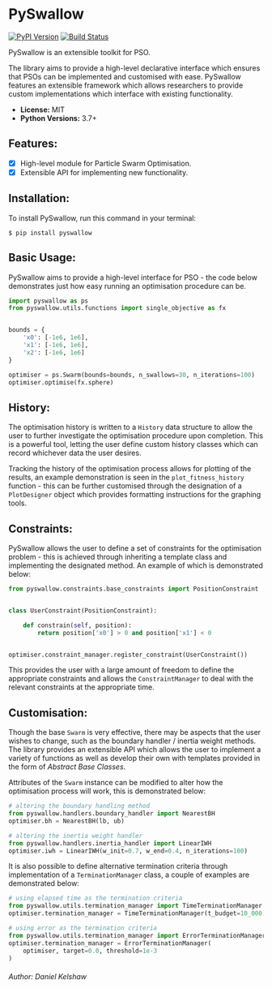 # PySwallow

[![PyPI Version](https://badge.fury.io/py/PySwallow.svg)](https://badge.fury.io/py/PySwallow)
[![Build Status](https://travis-ci.org/danielkelshaw/PySwallow.svg?branch=master)](https://travis-ci.org/danielkelshaw/PySwallow)

PySwallow is an extensible toolkit for PSO.

The library aims to provide a high-level declarative interface which
ensures that PSOs can be implemented and customised with ease. PySwallow 
features an extensible framework which allows researchers to provide 
custom implementations which interface with existing functionality.

- **License:** MIT
- **Python Versions:** 3.7+

## **Features:**
- [x] High-level module for Particle Swarm Optimisation.
- [x] Extensible API for implementing new functionality.

## **Installation:**
To install PySwallow, run this command in your terminal:

```shell
$ pip install pyswallow
```

## **Basic Usage:**
PySwallow aims to provide a high-level interface for PSO - the code 
below demonstrates just how easy running an optimisation procedure
can be.

```python
import pyswallow as ps
from pyswallow.utils.functions import single_objective as fx


bounds = {
    'x0': [-1e6, 1e6],
    'x1': [-1e6, 1e6],
    'x2': [-1e6, 1e6]
}

optimiser = ps.Swarm(bounds=bounds, n_swallows=30, n_iterations=100)
optimiser.optimise(fx.sphere)
```

## **History:**
The optimisation history is written to a ```History``` data structure
to allow the user to further investigate the optimisation procedure 
upon completion. This is a powerful tool, letting the user define custom
history classes which can record whichever data the user desires.

Tracking the history of the optimisation process allows for plotting
of the results, an example demonstration is seen in the
```plot_fitness_history``` function - this can be further customised
through the designation of a ```PlotDesigner``` object which provides
formatting instructions for the graphing tools.

## **Constraints:**
PySwallow allows the user to define a set of constraints for the 
optimisation problem - this is achieved through inheriting a template 
class and implementing the designated method. An example of which is 
demonstrated below:

```python
from pyswallow.constraints.base_constraints import PositionConstraint


class UserConstraint(PositionConstraint):

    def constrain(self, position):
        return position['x0'] > 0 and position['x1'] < 0


optimiser.constraint_manager.register_constraint(UserConstraint())
```

This provides the user with a large amount of freedom to define the
appropriate constraints and allows the `ConstraintManager` to deal with
the relevant constraints at the appropriate time.

## **Customisation:**
Though the base `Swarm` is very effective, there may be aspects that the
user wishes to change, such as the boundary handler / inertia weight
methods. The library provides an extensible API which allows the user
to implement a variety of functions as well as develop their own with
templates provided in the form of *Abstract Base Classes*.

Attributes of the `Swarm` instance can be modified to alter how the
optimisation process will work, this is demonstrated below:

```python
# altering the boundary handling method
from pyswallow.handlers.boundary_handler import NearestBH
optimiser.bh = NearestBH(lb, ub)
```
```python
# altering the inertia weight handler
from pyswallow.handlers.inertia_handler import LinearIWH
optimiser.iwh = LinearIWH(w_init=0.7, w_end=0.4, n_iterations=100)
```

It is also possible to define alternative termination criteria through
implementation of a ```TerminationManager``` class, a couple of examples
are demonstrated below:

```python
# using elapsed time as the termination criteria
from pyswallow.utils.termination_manager import TimeTerminationManager
optimiser.termination_manager = TimeTerminationManager(t_budget=10_000)
```

```python
# using error as the termination criteria
from pyswallow.utils.termination_manager import ErrorTerminationManager
optimiser.termination_manager = ErrorTerminationManager(
    optimiser, target=0.0, threshold=1e-3
)
```

###### Author: Daniel Kelshaw
